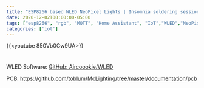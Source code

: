 ```yaml
---
title: "ESP8266 based WLED NeoPixel Lights | Insomnia soldering session | Holiday lights prep"
date: 2020-12-02T00:00:00-05:00
tags: ["esp8266", "rgb", "MQTT", "Home Assistant", "IoT","WLED","NeoPixels",'debashish sahu']
categories: ['iot']
---
```


{{<youtube 850Vb0Cw9UA>}}

#

WLED Software: [GitHub: Aircoookie/WLED](https://github.com/Aircoookie/WLED)

PCB: https://github.com/toblum/McLighting/tree/master/documentation/pcb
